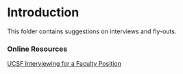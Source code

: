# Introduction
This folder contains suggestions on interviews and fly-outs. 

### Online Resources

[UCSF Interviewing for a Faculty Position]([https://www.aeaweb.org/conference/](https://career.ucsf.edu/gsp/interviewing-faculty-position#Prepare))
